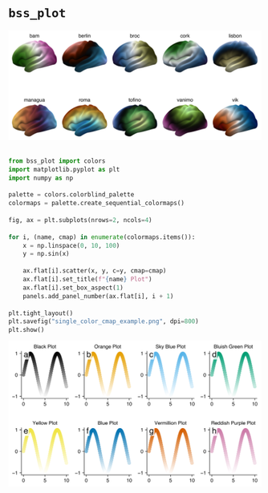 # `bss_plot`
![](docs/diverging_palettes.png)

##

```python
from bss_plot import colors
import matplotlib.pyplot as plt
import numpy as np

palette = colors.colorblind_palette
colormaps = palette.create_sequential_colormaps()

fig, ax = plt.subplots(nrows=2, ncols=4)

for i, (name, cmap) in enumerate(colormaps.items()):
    x = np.linspace(0, 10, 100)
    y = np.sin(x)

    ax.flat[i].scatter(x, y, c=y, cmap=cmap)
    ax.flat[i].set_title(f"{name} Plot")
    ax.flat[i].set_box_aspect(1)
    panels.add_panel_number(ax.flat[i], i + 1)

plt.tight_layout()
plt.savefig("single_color_cmap_example.png", dpi=800)
plt.show()
```

![](docs/single_color_cmap_example.png)
